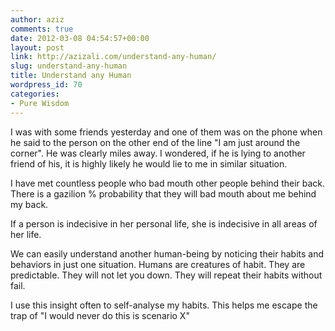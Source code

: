 ```yaml
---
author: aziz
comments: true
date: 2012-03-08 04:54:57+00:00
layout: post
link: http://azizali.com/understand-any-human/
slug: understand-any-human
title: Understand any Human
wordpress_id: 70
categories:
- Pure Wisdom
---
```


I was with some friends yesterday and one of them was on the phone when he said to the person on the other end of the line "I am just around the corner". He was clearly miles away. I wondered, if he is lying to another friend of his, it is highly likely he would lie to me in similar situation.

I have met countless people who bad mouth other people behind their back. There is a gazilion % probability that they will bad mouth about me behind my back.

If a person is indecisive in her personal life, she is indecisive in all areas of her life.

We can easily understand another human-being by noticing their habits and behaviors in just one situation. Humans are creatures of habit. They are predictable. They will not let you down. They will repeat their habits without fail.

I use this insight often to self-analyse my habits. This helps me escape the trap of "I would never do this is scenario X"
